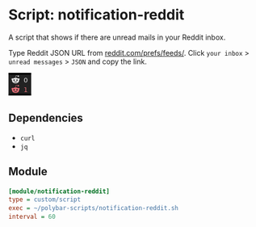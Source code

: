 # Script: notification-reddit

A script that shows if there are unread mails in your Reddit inbox.

Type Reddit JSON URL from [reddit.com/prefs/feeds/](https://www.reddit.com/prefs/feeds/). Click `your inbox` > `unread messages` > `JSON` and copy the link.

![notification-reddit](screenshots/1.png)


## Dependencies

* `curl`
* `jq`


## Module

```ini
[module/notification-reddit]
type = custom/script
exec = ~/polybar-scripts/notification-reddit.sh
interval = 60
```
